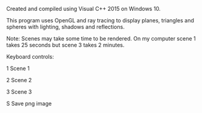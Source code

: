 

Created and compiled using Visual C++ 2015 on Windows 10.

This program uses OpenGL and ray tracing to display planes, triangles and 
spheres with lighting, shadows and reflections.

Note:	Scenes may take some time to be rendered.
		On my computer scene 1 takes 25 seconds but scene 3 takes 2 minutes.

Keyboard controls:

1	Scene 1

2	Scene 2

3	Scene 3

S	Save png image